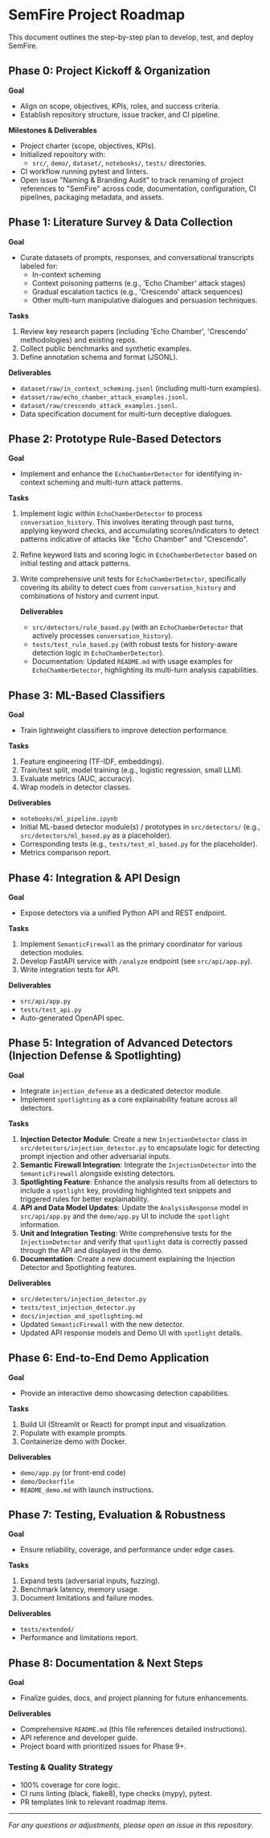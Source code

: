 # SemFire Project Roadmap

This document outlines the step-by-step plan to develop, test, and deploy SemFire.

## Phase 0: Project Kickoff & Organization
 **Goal**
 - Align on scope, objectives, KPIs, roles, and success criteria.
 - Establish repository structure, issue tracker, and CI pipeline.

 **Milestones & Deliverables**
 - Project charter (scope, objectives, KPIs).
 - Initialized repository with:
   - `src/`, `demo/`, `dataset/`, `notebooks/`, `tests/` directories.
 - CI workflow running pytest and linters.
 - Open issue "Naming & Branding Audit" to track renaming of project references to "SemFire" across code, documentation, configuration, CI pipelines, packaging metadata, and assets.

## Phase 1: Literature Survey & Data Collection
 **Goal**
 - Curate datasets of prompts, responses, and conversational transcripts labeled for:
   - In-context scheming
   - Context poisoning patterns (e.g., 'Echo Chamber' attack stages)
   - Gradual escalation tactics (e.g., 'Crescendo' attack sequences)
   - Other multi-turn manipulative dialogues and persuasion techniques.

 **Tasks**
 1. Review key research papers (including 'Echo Chamber', 'Crescendo' methodologies) and existing repos.
 2. Collect public benchmarks and synthetic examples.
 3. Define annotation schema and format (JSONL).

  **Deliverables**
  - `dataset/raw/in_context_scheming.jsonl` (including multi-turn examples).
  - `dataset/raw/echo_chamber_attack_examples.jsonl`.
  - `dataset/raw/crescendo_attack_examples.jsonl`.
  - Data specification document for multi-turn deceptive dialogues.

## Phase 2: Prototype Rule-Based Detectors
 **Goal**
 - Implement and enhance the `EchoChamberDetector` for identifying in-context scheming and multi-turn attack patterns.

 **Tasks**
 1. Implement logic within `EchoChamberDetector` to process `conversation_history`. This involves iterating through past turns, applying keyword checks, and accumulating scores/indicators to detect patterns indicative of attacks like "Echo Chamber" and "Crescendo".
 2. Refine keyword lists and scoring logic in `EchoChamberDetector` based on initial testing and attack patterns.
 3. Write comprehensive unit tests for `EchoChamberDetector`, specifically covering its ability to detect cues from `conversation_history` and combinations of history and current input.

    **Deliverables**
    - `src/detectors/rule_based.py` (with an `EchoChamberDetector` that actively processes `conversation_history`).
    - `tests/test_rule_based.py` (with robust tests for history-aware detection logic in `EchoChamberDetector`).
    - Documentation: Updated `README.md` with usage examples for `EchoChamberDetector`, highlighting its multi-turn analysis capabilities.

## Phase 3: ML-Based Classifiers
 **Goal**
 - Train lightweight classifiers to improve detection performance.

 **Tasks**
 1. Feature engineering (TF-IDF, embeddings).
 2. Train/test split, model training (e.g., logistic regression, small LLM).
 3. Evaluate metrics (AUC, accuracy).
 4. Wrap models in detector classes.

 **Deliverables**
 - `notebooks/ml_pipeline.ipynb`
 - Initial ML-based detector module(s) / prototypes in `src/detectors/` (e.g., `src/detectors/ml_based.py` as a placeholder).
 - Corresponding tests (e.g., `tests/test_ml_based.py` for the placeholder).
 - Metrics comparison report.

## Phase 4: Integration & API Design
 **Goal**
 - Expose detectors via a unified Python API and REST endpoint.

 **Tasks**
 1. Implement `SemanticFirewall` as the primary coordinator for various detection modules.
 2. Develop FastAPI service with `/analyze` endpoint (see `src/api/app.py`).
 3. Write integration tests for API.

 **Deliverables**
 - `src/api/app.py`
 - `tests/test_api.py`
 - Auto-generated OpenAPI spec.

## Phase 5: Integration of Advanced Detectors (Injection Defense & Spotlighting)
 **Goal**
 - Integrate `injection_defense` as a dedicated detector module.
 - Implement `spotlighting` as a core explainability feature across all detectors.

 **Tasks**
 1. **Injection Detector Module**: Create a new `InjectionDetector` class in `src/detectors/injection_detector.py` to encapsulate logic for detecting prompt injection and other adversarial inputs.
 2. **Semantic Firewall Integration**: Integrate the `InjectionDetector` into the `SemanticFirewall` alongside existing detectors.
 3. **Spotlighting Feature**: Enhance the analysis results from all detectors to include a `spotlight` key, providing highlighted text snippets and triggered rules for better explainability.
 4. **API and Data Model Updates**: Update the `AnalysisResponse` model in `src/api/app.py` and the `demo/app.py` UI to include the `spotlight` information.
 5. **Unit and Integration Testing**: Write comprehensive tests for the `InjectionDetector` and verify that `spotlight` data is correctly passed through the API and displayed in the demo.
 6. **Documentation**: Create a new document explaining the Injection Detector and Spotlighting features.

 **Deliverables**
 - `src/detectors/injection_detector.py`
 - `tests/test_injection_detector.py`
 - `docs/injection_and_spotlighting.md`
 - Updated `SemanticFirewall` with the new detector.
 - Updated API response models and Demo UI with `spotlight` details.

## Phase 6: End-to-End Demo Application
 **Goal**
 - Provide an interactive demo showcasing detection capabilities.

 **Tasks**
 1. Build UI (Streamlit or React) for prompt input and visualization.
 2. Populate with example prompts.
 3. Containerize demo with Docker.

 **Deliverables**
 - `demo/app.py` (or front-end code)
 - `demo/Dockerfile`
 - `README_demo.md` with launch instructions.

## Phase 7: Testing, Evaluation & Robustness
 **Goal**
 - Ensure reliability, coverage, and performance under edge cases.

 **Tasks**
 1. Expand tests (adversarial inputs, fuzzing).
 2. Benchmark latency, memory usage.
 3. Document limitations and failure modes.

 **Deliverables**
 - `tests/extended/`
 - Performance and limitations report.

## Phase 8: Documentation & Next Steps
 **Goal**
 - Finalize guides, docs, and project planning for future enhancements.

 **Deliverables**
 - Comprehensive `README.md` (this file references detailed instructions).
 - API reference and developer guide.
 - Project board with prioritized issues for Phase 9+.

### Testing & Quality Strategy
 - 100% coverage for core logic.
 - CI runs linting (black, flake8), type checks (mypy), pytest.
 - PR templates link to relevant roadmap items.

 ---
*For any questions or adjustments, please open an issue in this repository.*
